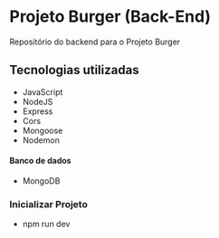 # Projeto Burger (Back-End)

Repositório do backend para o Projeto Burger

## Tecnologias utilizadas

- JavaScript
- NodeJS
- Express
- Cors
- Mongoose
- Nodemon

#### Banco de dados

- MongoDB

### Inicializar Projeto

- npm run dev

